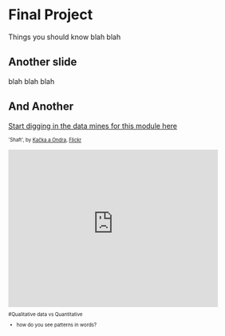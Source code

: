 # Final Project

Things you should know
blah blah



## Another slide
blah blah blah



## And Another




[Start digging in the data mines for this module here](https://github.com/hist3907b-winter2015/module4-holes)

<small><small>'Shaft', by [Kačka a Ondra](https://www.flickr.com/photos/14548166@N03/), [Flickr](https://www.flickr.com/photos/14548166@N03/4687041921/in/photolist-89bjgB-JKAoz-YAA11-YAvoo-9ETqED-byG16U-9rVJXU-9rVGU7-9rVGjw-9rVHtq-9rSKUt-9rVFAJ-o1A5F3-ebnFcx-76obyM-do1Joq-5Pm4Eb-6jw6QT-7d9eqA-fFPwRD-85GG8p-eahux-d4Aaxj-8pt9DT-m6QW8Y-fgQ9BL-7U4b6g-5JUN3F-6hbbGA-7AQdw5-omxKJh-5cRAAE-ebnFeH-Eb8ZV-o1yRKy-nJcpRq-4if229-6NbpGV-jJhhN-2CM7N6-ebnFhT-47JYou-d9LaWU-7ximkQ-8pmJfn-8ppVeE-8i5WKX-6UTV59-47ELxX-6UTU2A)

<iframe width="420" height="315" src="https://www.youtube.com/embed/jIfu2A0ezq0" frameborder="0" allowfullscreen></iframe>


#Qualitative data vs Quantitative
+ how do you see patterns in words?


